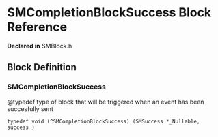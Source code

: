 # SMCompletionBlockSuccess Block Reference

**Declared in** SMBlock.h  

<a title="Block Definition" name="instance_methods"></a>
## Block Definition
### SMCompletionBlockSuccess

@typedef type of block that will be triggered when an event has been succesfully sent

<code>typedef void (^SMCompletionBlockSuccess) (SMSuccess *_Nullable, success )</code>


